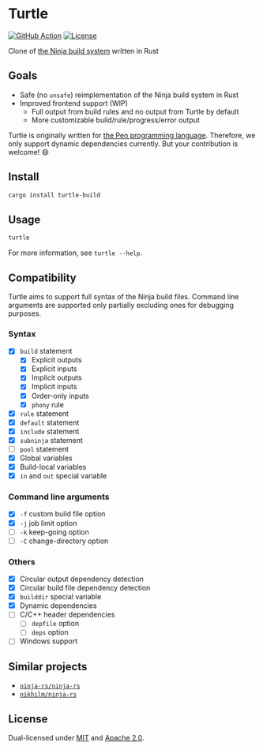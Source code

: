 # Turtle

[![GitHub Action](https://img.shields.io/github/workflow/status/raviqqe/turtle/test?style=flat-square)](https://github.com/raviqqe/turtle/actions)
[![License](https://img.shields.io/badge/license-MIT%20%2B%20Apache%202.0-yellow?style=flat-square)](#License)

Clone of [the Ninja build system](https://github.com/ninja-build/ninja) written in Rust

## Goals

- Safe (no `unsafe`) reimplementation of the Ninja build system in Rust
- Improved frontend support (WIP)
  - Full output from build rules and no output from Turtle by default
  - More customizable build/rule/progress/error output

Turtle is originally written for [the Pen programming language](https://github.com/pen-lang/pen). Therefore, we only support dynamic dependencies currently. But your contribution is welcome! 😄

## Install

```sh
cargo install turtle-build
```

## Usage

```sh
turtle
```

For more information, see `turtle --help`.

## Compatibility

Turtle aims to support full syntax of the Ninja build files. Command line arguments are supported only partially excluding ones for debugging purposes.

### Syntax

- [x] `build` statement
  - [x] Explicit outputs
  - [x] Explicit inputs
  - [x] Implicit outputs
  - [x] Implicit inputs
  - [x] Order-only inputs
  - [x] `phony` rule
- [x] `rule` statement
- [x] `default` statement
- [x] `include` statement
- [x] `subninja` statement
- [ ] `pool` statement
- [x] Global variables
- [x] Build-local variables
- [x] `in` and `out` special variable

### Command line arguments

- [x] `-f` custom build file option
- [x] `-j` job limit option
- [ ] `-k` keep-going option
- [ ] `-C` change-directory option

### Others

- [x] Circular output dependency detection
- [x] Circular build file dependency detection
- [x] `builddir` special variable
- [x] Dynamic dependencies
- [ ] C/C++ header dependencies
  - [ ] `depfile` option
  - [ ] `deps` option
- [ ] Windows support

## Similar projects

- [`ninja-rs/ninja-rs`](https://github.com/ninja-rs/ninja-rs)
- [`nikhilm/ninja-rs`](https://github.com/nikhilm/ninja-rs)

## License

Dual-licensed under [MIT](LICENSE-MIT) and [Apache 2.0](LICENSE-APACHE).
